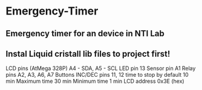 # Emergency-Timer
## Emergency timer for an device in NTI Lab
## Instal Liquid cristall lib files to project first!
LCD pins (AtMega 328P) A4 - SDA, A5 - SCL  LED pin 13
Sensor pin A1
Relay pins A2, A3, A6, A7
Buttons INC/DEC pins 11, 12
time to stop by default 10 min
Maximum time 30 min
Minimum time 1 min
LCD address 0x3E (hex)

